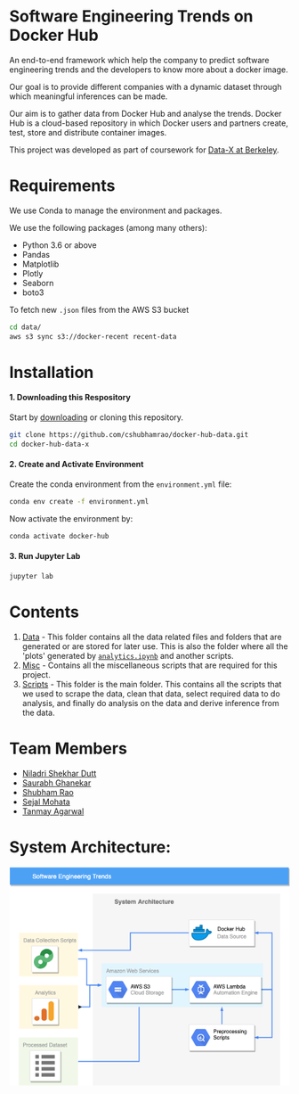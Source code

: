 Software Engineering Trends on Docker Hub
=========================================

An end-to-end framework which help the company to predict software engineering trends and the 
developers to know more about a docker image.

Our goal is to provide different companies with a dynamic dataset through which meaningful 
inferences can be made.

Our aim is to gather data from Docker Hub and analyse the trends. Docker Hub is a cloud-based 
repository in which Docker users and partners create, test, store and distribute container images.

This project was developed as part of coursework for [Data-X at Berkeley](https://data-x.blog).

# Requirements
We use Conda to manage the environment and packages.

We use the following packages (among many others):
- Python 3.6 or above
- Pandas
- Matplotlib
- Plotly
- Seaborn
- boto3

To fetch new ```.json``` files from the AWS S3 bucket
```bash
cd data/
aws s3 sync s3://docker-recent recent-data
```

# Installation
#### 1. Downloading this Respository
Start by [downloading](https://github.com/cshubhamrao/docker-hub-data-x/archive/master.zip) or 
cloning this repository.
```bash
git clone https://github.com/cshubhamrao/docker-hub-data.git
cd docker-hub-data-x
```

#### 2. Create and Activate Environment
Create the conda environment from the `environment.yml` file:

```bash
conda env create -f environment.yml
```

Now activate the environment by:

```bash
conda activate docker-hub
```

#### 3. Run Jupyter Lab

```bash
jupyter lab
```

# Contents
1. [Data](data/) - This folder contains all the data related files and folders that are generated or
 are stored for later use. 
This is also the folder where all the 'plots' generated by 
[```analytics.ipynb```](scripts/analytics.ipynb) and another scripts.
2. [Misc](misc/) - Contains all the miscellaneous scripts that are required for this project.
3. [Scripts](scripts/) - This folder is the main folder. This contains all the scripts that we used 
to scrape the data, clean that data, 
select required data to do analysis, and finally do analysis on the data and derive inference from 
the data.

# Team Members
- [Niladri Shekhar Dutt](https://github.com/niladridutt)
- [Saurabh Ghanekar](https://github.com/Dexter2389)
- [Shubham Rao](https://github.com/cshubhamrao)
- [Sejal Mohata](https://github.com/SMohata)
- [Tanmay Agarwal](https://github.com/tanmay7270)

# System Architecture:
![Architecture](Datax_architecture.png)

